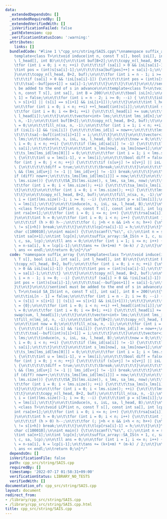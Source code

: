 ```yaml
---
data:
  _extendedDependsOn: []
  _extendedRequiredBy: []
  _extendedVerifiedWith: []
  _isVerificationFailed: false
  _pathExtension: cpp
  _verificationStatusIcon: ':warning:'
  attributes:
    links: []
  bundledCode: "#line 1 \"cpp_src/string/SAIS.cpp\"\nnamespace suffix_array {\n\t\
    template<class T>\n\tvoid induce(int n, const T s[], bool isL[], int sa[], int\
    \ l_head[], int B)\n\t{\n\t\tint buf[B+2];\n\t\tcopy_n(l_head, B+2, buf);\n\n\t\
    \tfor (int i = 0; i < n; ++i) {\n\t\t\tif (sa[i] > 0 && isL[sa[i]-1]) {\n\t\t\t\
    \tint pos = (int)s[sa[i]-1];\n\t\t\t\tsa[buf[pos]++] = sa[i]-1;\n\t\t\t} \n\t\t\
    }\n\n\t\tcopy_n(l_head, B+2, buf);\n\n\t\tfor (int i = n - 1; i >= 0; --i) {\n\
    \t\t\tif (sa[i] > 0 && !isL[sa[i]-1]) {\n\t\t\t\tint pos = (int)s[sa[i]-1];\n\t\
    \t\t\tsa[--buf[pos+1]] = sa[i]-1;\n\t\t\t}\n\t\t}\t\n\t}\n\n\t//sentinel must\
    \ be added to the end of s in advance\n\n\ttemplate<class T>\n\tvoid SA_IS(int\
    \ n, const T s[], int sa[], int B = 200)\n\t{\n\t\tbool isL[n];\n\n\t\tisL[n -\
    \ 1] = false;\n\n\t\tfor (int i = n - 2; i >= 0; --i) { \n\t\t\tisL[i] = (s[i]\
    \ > s[i+1] || (s[i] == s[i+1] && isL[i+1]));\n\t\t}\n\n\t\tint l_head[B+2] = {0};\n\
    \n\t\tfor (int i = 0; i < n; ++i) ++l_head[(int)s[i]];\n\n\t\tint sum = 0;\n\n\
    \t\tfor (int i = 0; i <= B+1; ++i) {\n\t\t\tl_head[i] += sum;\n\t\t\tswap(sum,\
    \ l_head[i]);\n\t\t}\n\n\t\tvector<int> lms;\n\t\tint lms_id[n];\n\n\t\tfill_n(lms_id,\
    \ n, -1);\n\n\t\tint buf[B+2];\n\t\tcopy_n(l_head, B+2, buf);\t\n\n\t\tint now\
    \ = 0;\n\n\t\tfill_n(sa, n, -1);\n\n\t\tfor (int i = 1; i < n; ++i) {\n\t\t\t\
    if (isL[i-1] && !isL[i]) {\n\t\t\t\tlms_id[i] = now++;\n\t\t\t\tlms.push_back(i);\n\
    \t\t\t\tsa[--buf[(int)s[i]+1]] = i;\n\t\t\t}\n\t\t}\n\n\t\tvector<int> lms2 =\
    \ lms;\n\t\tinduce(n, s, isL, sa, l_head, B);\n\n\t\tnow = 0;\n\t\t\n\t\tfor (int\
    \ i = 0; i < n; ++i) {\n\t\t\tif (lms_id[sa[i]] != -1) {\n\t\t\t\tlms[now++] =\
    \ sa[i];\n\t\t\t}\n\t\t}\n\n\t\tint s_lms[now], sa_lms[now+1];\n\n\t\tnow = 0;\n\
    \t\ts_lms[lms_id[lms[0]]] = 0;\n\t\t\n\t\tfor (int i = 1; i < lms.size(); ++i)\
    \ {\n\t\t\tint u = lms[i-1], v = lms[i];\n\n\t\t\tbool diff = false;\n\n\t\t\t\
    for (int j = 0; j < n; ++j) {\n\t\t\t\tif (s[u+j] != s[v+j] || isL[u+j] != isL[v+j])\
    \ {\n\t\t\t\t\tdiff = true;\n\t\t\t\t\tbreak;\n\t\t\t\t}\n\n\t\t\t\tif (j > 0\
    \ && (lms_id[u+j] != -1 || lms_id[v+j] != -1)) break;\n\t\t\t}\n\t\t\t\n\t\t\t\
    if (diff) now++;\n\t\t\ts_lms[lms_id[lms[i]]] = now;\n\t\t}\n\n\t\tif (now+1 !=\
    \ lms.size()) {\n\t\t\tSA_IS(lms.size(), s_lms, sa_lms, now);\n\t\t} else {\n\t\
    \t\tfor (int i = 0; i < lms.size(); ++i) {\n\t\t\t\tsa_lms[s_lms[i]] = i;\n\t\t\
    \t}\n\t\t}\n\n\t\tfor (int i = 0; i < lms.size(); ++i) {\n\t\t\tlms[i] = lms2[sa_lms[i]];\n\
    \t\t}\n\n\t\tcopy_n(l_head, B+2, buf);\n\n\t\tfill_n(sa, n, -1);\n\n\t\tfor (int\
    \ i = (int)lms.size()-1; i >= 0; --i) {\n\t\t\tint p = s[lms[i]];\n\t\t\tsa[--buf[p+1]]\
    \ = lms[i];\n\t\t}\n\n\t\tinduce(n, s, isL, sa, l_head, B);\n\t}\n\n\ttemplate\
    \ <class T>\n\tvoid LCP(int n, const T s[], const int sa[], int lcp[]) {\n\t\t\
    int rsa[n+1];\n\t\tfor (int i = 0; i <= n; i++) {\n\t\t\trsa[sa[i]] = i;\n\t\t\
    }\n\n\t\tint h = 0;\n\t\tfor (int i = 0; i < n; i++) {\n\t\t\tint j = sa[rsa[i]-1];\n\
    \n\t\t\tif (h > 0) h--;\n\t\t\tfor (; j+h < n && i+h < n; h++) {\n\t\t\t\tif (s[j+h]\
    \ != s[i+h]) break;\n\t\t\t}\n\t\t\tlcp[rsa[i]-1] = h;\n\t\t}\n\t}\n};\n\n/*\n\
    char c[100010];\n\nint main() {\t\n\tscanf(\"%s\", c);\n\tint n = strlen(c);\n\
    \tint sa[n+1];\n\tint lcp[n];\n\n\tsuffix_array::SA_IS(n + 1, c, sa);\n\tsuffix_array::LCP(n,\
    \ c, sa, lcp);\n\n\tll ans = 0;\n\n\tfor (int i = 1; i <= n; i++) {\n\t\tll m\
    \ = n-sa[i], k = lcp[i-1];\n\t\tans += (k+1+m) * (m-k) / 2;\n\t}\n\n\tcout <<\
    \ ans << endl;\n\treturn 0;\n}*/\n"
  code: "namespace suffix_array {\n\ttemplate<class T>\n\tvoid induce(int n, const\
    \ T s[], bool isL[], int sa[], int l_head[], int B)\n\t{\n\t\tint buf[B+2];\n\t\
    \tcopy_n(l_head, B+2, buf);\n\n\t\tfor (int i = 0; i < n; ++i) {\n\t\t\tif (sa[i]\
    \ > 0 && isL[sa[i]-1]) {\n\t\t\t\tint pos = (int)s[sa[i]-1];\n\t\t\t\tsa[buf[pos]++]\
    \ = sa[i]-1;\n\t\t\t} \n\t\t}\n\n\t\tcopy_n(l_head, B+2, buf);\n\n\t\tfor (int\
    \ i = n - 1; i >= 0; --i) {\n\t\t\tif (sa[i] > 0 && !isL[sa[i]-1]) {\n\t\t\t\t\
    int pos = (int)s[sa[i]-1];\n\t\t\t\tsa[--buf[pos+1]] = sa[i]-1;\n\t\t\t}\n\t\t\
    }\t\n\t}\n\n\t//sentinel must be added to the end of s in advance\n\n\ttemplate<class\
    \ T>\n\tvoid SA_IS(int n, const T s[], int sa[], int B = 200)\n\t{\n\t\tbool isL[n];\n\
    \n\t\tisL[n - 1] = false;\n\n\t\tfor (int i = n - 2; i >= 0; --i) { \n\t\t\tisL[i]\
    \ = (s[i] > s[i+1] || (s[i] == s[i+1] && isL[i+1]));\n\t\t}\n\n\t\tint l_head[B+2]\
    \ = {0};\n\n\t\tfor (int i = 0; i < n; ++i) ++l_head[(int)s[i]];\n\n\t\tint sum\
    \ = 0;\n\n\t\tfor (int i = 0; i <= B+1; ++i) {\n\t\t\tl_head[i] += sum;\n\t\t\t\
    swap(sum, l_head[i]);\n\t\t}\n\n\t\tvector<int> lms;\n\t\tint lms_id[n];\n\n\t\
    \tfill_n(lms_id, n, -1);\n\n\t\tint buf[B+2];\n\t\tcopy_n(l_head, B+2, buf);\t\
    \n\n\t\tint now = 0;\n\n\t\tfill_n(sa, n, -1);\n\n\t\tfor (int i = 1; i < n; ++i)\
    \ {\n\t\t\tif (isL[i-1] && !isL[i]) {\n\t\t\t\tlms_id[i] = now++;\n\t\t\t\tlms.push_back(i);\n\
    \t\t\t\tsa[--buf[(int)s[i]+1]] = i;\n\t\t\t}\n\t\t}\n\n\t\tvector<int> lms2 =\
    \ lms;\n\t\tinduce(n, s, isL, sa, l_head, B);\n\n\t\tnow = 0;\n\t\t\n\t\tfor (int\
    \ i = 0; i < n; ++i) {\n\t\t\tif (lms_id[sa[i]] != -1) {\n\t\t\t\tlms[now++] =\
    \ sa[i];\n\t\t\t}\n\t\t}\n\n\t\tint s_lms[now], sa_lms[now+1];\n\n\t\tnow = 0;\n\
    \t\ts_lms[lms_id[lms[0]]] = 0;\n\t\t\n\t\tfor (int i = 1; i < lms.size(); ++i)\
    \ {\n\t\t\tint u = lms[i-1], v = lms[i];\n\n\t\t\tbool diff = false;\n\n\t\t\t\
    for (int j = 0; j < n; ++j) {\n\t\t\t\tif (s[u+j] != s[v+j] || isL[u+j] != isL[v+j])\
    \ {\n\t\t\t\t\tdiff = true;\n\t\t\t\t\tbreak;\n\t\t\t\t}\n\n\t\t\t\tif (j > 0\
    \ && (lms_id[u+j] != -1 || lms_id[v+j] != -1)) break;\n\t\t\t}\n\t\t\t\n\t\t\t\
    if (diff) now++;\n\t\t\ts_lms[lms_id[lms[i]]] = now;\n\t\t}\n\n\t\tif (now+1 !=\
    \ lms.size()) {\n\t\t\tSA_IS(lms.size(), s_lms, sa_lms, now);\n\t\t} else {\n\t\
    \t\tfor (int i = 0; i < lms.size(); ++i) {\n\t\t\t\tsa_lms[s_lms[i]] = i;\n\t\t\
    \t}\n\t\t}\n\n\t\tfor (int i = 0; i < lms.size(); ++i) {\n\t\t\tlms[i] = lms2[sa_lms[i]];\n\
    \t\t}\n\n\t\tcopy_n(l_head, B+2, buf);\n\n\t\tfill_n(sa, n, -1);\n\n\t\tfor (int\
    \ i = (int)lms.size()-1; i >= 0; --i) {\n\t\t\tint p = s[lms[i]];\n\t\t\tsa[--buf[p+1]]\
    \ = lms[i];\n\t\t}\n\n\t\tinduce(n, s, isL, sa, l_head, B);\n\t}\n\n\ttemplate\
    \ <class T>\n\tvoid LCP(int n, const T s[], const int sa[], int lcp[]) {\n\t\t\
    int rsa[n+1];\n\t\tfor (int i = 0; i <= n; i++) {\n\t\t\trsa[sa[i]] = i;\n\t\t\
    }\n\n\t\tint h = 0;\n\t\tfor (int i = 0; i < n; i++) {\n\t\t\tint j = sa[rsa[i]-1];\n\
    \n\t\t\tif (h > 0) h--;\n\t\t\tfor (; j+h < n && i+h < n; h++) {\n\t\t\t\tif (s[j+h]\
    \ != s[i+h]) break;\n\t\t\t}\n\t\t\tlcp[rsa[i]-1] = h;\n\t\t}\n\t}\n};\n\n/*\n\
    char c[100010];\n\nint main() {\t\n\tscanf(\"%s\", c);\n\tint n = strlen(c);\n\
    \tint sa[n+1];\n\tint lcp[n];\n\n\tsuffix_array::SA_IS(n + 1, c, sa);\n\tsuffix_array::LCP(n,\
    \ c, sa, lcp);\n\n\tll ans = 0;\n\n\tfor (int i = 1; i <= n; i++) {\n\t\tll m\
    \ = n-sa[i], k = lcp[i-1];\n\t\tans += (k+1+m) * (m-k) / 2;\n\t}\n\n\tcout <<\
    \ ans << endl;\n\treturn 0;\n}*/"
  dependsOn: []
  isVerificationFile: false
  path: cpp_src/string/SAIS.cpp
  requiredBy: []
  timestamp: '2022-07-17 01:58:31+09:00'
  verificationStatus: LIBRARY_NO_TESTS
  verifiedWith: []
documentation_of: cpp_src/string/SAIS.cpp
layout: document
redirect_from:
- /library/cpp_src/string/SAIS.cpp
- /library/cpp_src/string/SAIS.cpp.html
title: cpp_src/string/SAIS.cpp
---
```

